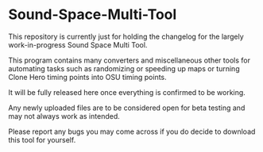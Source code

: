 # Sound-Space-Multi-Tool

This repository is currently just for holding the changelog for the largely work-in-progress Sound Space Multi Tool.

This program contains many converters and miscellaneous other tools for automating tasks such as randomizing or speeding up maps or turning Clone Hero timing points into OSU timing points.

It will be fully released here once everything is confirmed to be working.

Any newly uploaded files are to be considered open for beta testing and may not always work as intended.

Please report any bugs you may come across if you do decide to download this tool for yourself.
